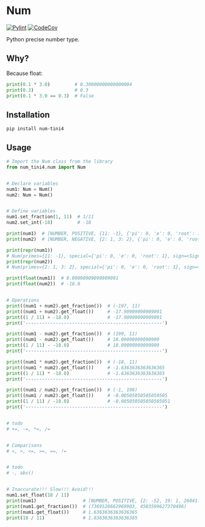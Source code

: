 # Num

[![Pylint](https://github.com/Tini4/Num/actions/workflows/pylint.yml/badge.svg)](https://github.com/Tini4/Num/actions/workflows/pylint.yml)
[![CodeCov](https://codecov.io/gh/Tini4/Num/branch/master/graph/badge.svg?token=BILTI4331O)](https://codecov.io/gh/Tini4/Num)

Python precise number type.

## Why?

Because float:
```python
print(0.1 * 3.0)         # 0.30000000000000004
print(0.3)               # 0.3
print(0.1 * 3.0 == 0.3)  # False
```

## Installation

`pip install num-tini4`

## Usage

```python
# Import the Num class from the library
from num_tini4.num import Num


# Declare variables
num1: Num = Num()
num2: Num = Num()


# Define variables
num1.set_fraction(1, 11)  # 1/11
num2.set_int(-18)         # -18

print(num1)  # [NUMBER, POSITIVE, {11: -1}, {'pi': 0, 'e': 0, 'root': 1}]
print(num2)  # [NUMBER, NEGATIVE, {2: 1, 3: 2}, {'pi': 0, 'e': 0, 'root': 1}]

print(repr(num1))
# Num(primes={11: -1}, special={'pi': 0, 'e': 0, 'root': 1}, sign=<Sign.POSITIVE: 1>, case=<Case.NUMBER: 1>)
print(repr(num2))
# Num(primes={2: 1, 3: 2}, special={'pi': 0, 'e': 0, 'root': 1}, sign=<Sign.NEGATIVE: -1>, case=<Case.NUMBER: 1>)

print(float(num1))  # 0.09090909090909091
print(float(num2))  # -18.0


# Operations
print((num1 + num2).get_fraction())  # (-197, 11)
print((num1 + num2).get_float())     # -17.90909090909091
print((1 / 11) + -18.0)              # -17.90909090909091
print('--------------------------------------------------')

print((num1 - num2).get_fraction())  # (199, 11)
print((num1 - num2).get_float())     # 18.09090909090909
print((1 / 11) - -18.0)              # 18.09090909090909
print('--------------------------------------------------')

print((num1 * num2).get_fraction())  # (-18, 11)
print((num1 * num2).get_float())     # -1.6363636363636365
print((1 / 11) * -18.0)              # -1.6363636363636365
print('--------------------------------------------------')

print((num1 / num2).get_fraction())  # (-1, 198)
print((num1 / num2).get_float())     # -0.00505050505050505
print((1 / 11) / -18.0)              # -0.005050505050505051
print('--------------------------------------------------')


# todo
# +=, -=, *=, /=


# Comparisons
# <, >, <=, >=, ==, !=


# todo
# -, abs()


# Inaccurate!!! Slow!!! Avoid!!!
num1.set_float(18 / 11)
print(num1)                 # [NUMBER, POSITIVE, {2: -52, 19: 1, 26041: 1, 14894582557: 1}, {'pi': 0, 'e': 0, 'root': 1}]
print(num1.get_fraction())  # (7369526662969903, 4503599627370496)
print(num1.get_float())     # 1.6363636363636365
print(18 / 11)              # 1.6363636363636365
```
